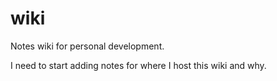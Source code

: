 # wiki

Notes wiki for personal development.

I need to start adding notes for where I host this wiki and why.
